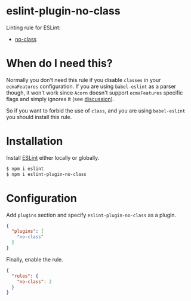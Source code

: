 eslint-plugin-no-class
===================

Linting rule for ESLint:
- [no-class](docs/rules/no-class.md)

# When do I need this?
Normally you don't need this rule if you disable `classes` in your `ecmaFeatures` configuration.
If you are using `babel-eslint` as a parser though, it won't work since `Acorn` doesn't support `ecmaFeatures`
specific flags and simply ignores it (see [discussion](https://github.com/babel/babel-eslint/issues/53)).

So if you want to forbid the use of `class`, and you are using `babel-eslint` you should install this rule.


# Installation

Install [ESLint](https://www.github.com/eslint/eslint) either locally or globally.

```bash
$ npm i eslint
$ npm i eslint-plugin-no-class
```

# Configuration

Add `plugins` section and specify `eslint-plugin-no-class` as a plugin.

```json
{
  "plugins": [
    "no-class"
  ]
}
```

Finally, enable the rule.

```json
{
  "rules": {
    "no-class": 2
  }
}
```

